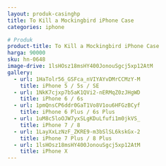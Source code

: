```yaml
---
layout: produk-casinghp
title: To Kill a Mockingbird iPhone Case
categories: iphone

# Produk
product-title: To Kill a Mockingbird iPhone Case
harga: 90000
sku: hn-0648
image-drive: 1lsHOsz18msHY400JonouSgcj5xp12AtM
gallery:
  - url: 1HaTolr56_GSFca_nVIYAYvDMrCCMzY-M
    title: iPhone 5 / 5s / SE
  - url: 1NkK7cjxp7b5aK1QVi2-nERMqZ0zJHgWD
    title: iPhone 6 / 6s
  - url: 1pmQnsCP6ddr0GaT1Vo8V1ou6HFGzBCyf
    title: iPhone 6 Plus / 6s Plus
  - url: 1uM8c5loOJW7yxSLgKDuLfufi1m0jkVS_
    title: iPhone 7 / 8
  - url: 1LayXxLzNzF_ZKRE9-m3bSlSL6kskGx-2
    title: iPhone 7 Plus / 8 Plus
  - url: 1lsHOsz18msHY400JonouSgcj5xp12AtM
    title: iPhone X
---
```

